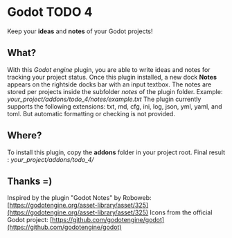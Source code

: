 # Godot TODO 4

Keep your **ideas** and **notes** of your Godot projects!

## What?

With this *Godot engine* plugin, you are able to write ideas and notes for tracking your project status.
Once this plugin installed, a new dock **Notes** appears on the rightside docks bar with an input textbox.
The notes are stored per projects inside the subfolder *notes* of the plugin folder.
Example: *your_project/addons/todo_4/notes/example.txt*
The plugin currently supports the following extensions: txt, md, cfg, ini, log, json, yml, yaml, and toml.
But automatic formatting or checking is not provided.

## Where?

To install this plugin, copy the **addons** folder in your project root.
Final result : *your_project/addons/todo_4/*

## Thanks =)

Inspired by the plugin "Godot Notes" by Roboweb: [https://godotengine.org/asset-library/asset/325](https://godotengine.org/asset-library/asset/325)
Icons from the official Godot project: [https://github.com/godotengine/godot](https://github.com/godotengine/godot)
